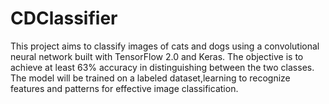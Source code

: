 # CDClassifier
This project aims to classify images of cats and dogs using a convolutional neural network built with TensorFlow 2.0 and Keras. The objective is to achieve at least 63% accuracy in distinguishing between the two classes. The model will be trained on a labeled dataset,learning to recognize features and patterns for effective image classification.
